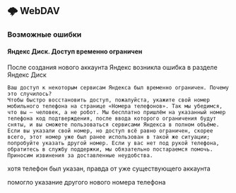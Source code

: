 ## 🌩 WebDAV

### Возможные ошибки

#### Яндекс Диск. Доступ временно ограничен

После создания нового аккаунта Яндекс возникла ошибка в разделе Яндекс Диск
```
Ваш доступ к некоторым сервисам Яндекса был временно ограничен. Почему это случилось?
Чтобы быстро восстановить доступ, пожалуйста, укажите свой номер мобильного телефона на странице «Номера телефонов». Так мы убедимся, что вы — человек, а не робот. Мы бесплатно пришлём на указанный номер телефона код подтверждения, после ввода которого ограничения будут сняты, и вы сможете пользоваться сервисами Яндекса в полном объёме.
Если вы указали свой номер, но доступ всё равно ограничен, скорее всего, этот номер уже был ранее использован в такой же ситуации; попробуйте указать другой номер. Если у вас нет под рукой телефона, обратитесь в службу поддержки, мы обязательно постараемся помочь.
Приносим извинения за доставленные неудобства.
```

хотя телефон был указан, правда от уже существующего аккаунта

помогло указание другого нового номера телефона
